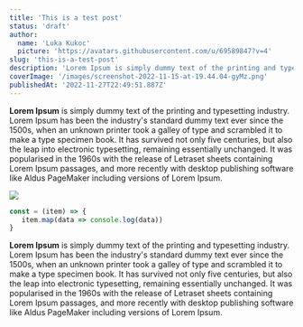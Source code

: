 ```yaml
---
title: 'This is a test post'
status: 'draft'
author:
  name: 'Luka Kukoc'
  picture: 'https://avatars.githubusercontent.com/u/69589847?v=4'
slug: 'this-is-a-test-post'
description: 'Lorem Ipsum is simply dummy text of the printing and typesetting industry. Lorem Ipsum has been the industry''s standard dummy text ever since the 1500s, when an unknown printer took a galley of type and scrambled it to make a type specimen book. It has survived not only five centuries, but also the leap into electronic typesetting, remaining essentially unchanged. '
coverImage: '/images/screenshot-2022-11-15-at-19.44.04-gyMz.png'
publishedAt: '2022-11-27T22:49:51.887Z'
---
```


**Lorem Ipsum** is simply dummy text of the printing and typesetting industry. Lorem Ipsum has been the industry's standard dummy text ever since the 1500s, when an unknown printer took a galley of type and scrambled it to make a type specimen book. It has survived not only five centuries, but also the leap into electronic typesetting, remaining essentially unchanged. It was popularised in the 1960s with the release of Letraset sheets containing Lorem Ipsum passages, and more recently with desktop publishing software like Aldus PageMaker including versions of Lorem Ipsum.

![](/images/keypad-U3Nj.jpg)

```javascript
const = (item) => {
   item.map(data => console.log(data))
}
```

**Lorem Ipsum** is simply dummy text of the printing and typesetting industry. Lorem Ipsum has been the industry's standard dummy text ever since the 1500s, when an unknown printer took a galley of type and scrambled it to make a type specimen book. It has survived not only five centuries, but also the leap into electronic typesetting, remaining essentially unchanged. It was popularised in the 1960s with the release of Letraset sheets containing Lorem Ipsum passages, and more recently with desktop publishing software like Aldus PageMaker including versions of Lorem Ipsum.

